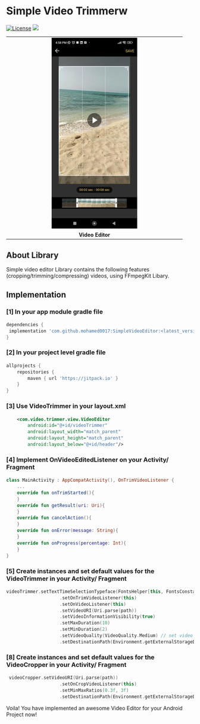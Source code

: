 # Simple Video Trimmerw
[![License](https://img.shields.io/badge/license-Apache%202-4EB1BA.svg?style=flat-square)](https://www.apache.org/licenses/LICENSE-2.0.html)
[![](https://jitpack.io/v/mohamed0017/SimpleVideoEditor.svg)](https://jitpack.io/#mohamed0017/SimpleVideoEditor)

<table>
    <tr><td align="center"><img src="https://github.com/mohamed0017/SimpleVideoEditor/blob/master/Screenshots/Screenshot_2023-08-26-16-58-44-339_com.video.sample%20(1).jpg" alt="Video Editor" width="50%"></td>
    <tr><td align="center"><b>Video Editor</b></td>
</table>

## About Library
Simple video editor Library contains the following features (cropping/trimming/compressing) videos, using FFmpegKit Libary. 

## Implementation
### [1] In your app module gradle file
```gradle
dependencies {
 implementation 'com.github.mohamed0017:SimpleVideoEditor:<latest_version>'
}
```

### [2] In your project level gradle file
```gradle
allprojects {
    repositories {
        maven { url 'https://jitpack.io' }
    }
}
```
### [3] Use VideoTrimmer in your layout.xml
```xml
    <com.video.trimmer.view.VideoEditor
        android:id="@+id/videoTrimmer"
        android:layout_width="match_parent"
        android:layout_height="match_parent"
        android:layout_below="@+id/header"/>
```
### [4] Implement OnVideoEditedListener on your Activity/ Fragment
```kotlin
class MainActivity : AppCompatActivity(), OnTrimVideoListener {
    ...
    override fun onTrimStarted(){
    }
    override fun getResult(uri: Uri){
    }
    override fun cancelAction(){
    }
    override fun onError(message: String){
    }
    override fun onProgress(percentage: Int){
    }
}

```
### [5] Create instances and set default values for the VideoTrimmer in your Activity/ Fragment
```kotlin
videoTrimmer.setTextTimeSelectionTypeface(FontsHelper[this, FontsConstants.SEMI_BOLD])
                    .setOnTrimVideoListener(this)
                    .setOnVideoListener(this)
                    .setVideoURI(Uri.parse(path))
                    .setVideoInformationVisibility(true)
                    .setMaxDuration(10)
                    .setMinDuration(2)
                    .setVideoQuality(VideoQuality.Medium) // set video quality
                    .setDestinationPath(Environment.getExternalStorageDirectory().path + File.separator + Environment.DIRECTORY_MOVIES)
```
### [8] Create instances and set default values for the VideoCropper in your Activity/ Fragment
```kotlin
 videoCropper.setVideoURI(Uri.parse(path))
                    .setOnCropVideoListener(this)
                    .setMinMaxRatios(0.3f, 3f)
                    .setDestinationPath(Environment.getExternalStorageDirectory().path + File.separator + Environment.DIRECTORY_MOVIES)
```

Voila! You have implemented an awesome Video Editor for your Android Project now!
